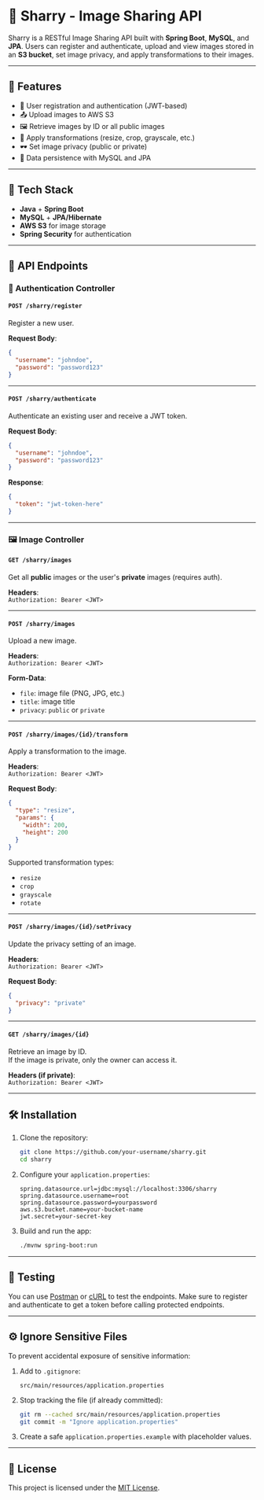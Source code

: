 # 📸 Sharry - Image Sharing API

Sharry is a RESTful Image Sharing API built with **Spring Boot**, **MySQL**, and **JPA**. Users can register and authenticate, upload and view images stored in an **S3 bucket**, set image privacy, and apply transformations to their images.

---

## 🚀 Features

- 🔐 User registration and authentication (JWT-based)
- 📤 Upload images to AWS S3
- 🖼️ Retrieve images by ID or all public images
- 🔧 Apply transformations (resize, crop, grayscale, etc.)
- 🕶️ Set image privacy (public or private)
- 💾 Data persistence with MySQL and JPA

---

## 📂 Tech Stack

- **Java** + **Spring Boot**
- **MySQL** + **JPA/Hibernate**
- **AWS S3** for image storage
- **Spring Security** for authentication

---

## 📌 API Endpoints

### 🔐 Authentication Controller

#### `POST /sharry/register`
Register a new user.

**Request Body**:
```json
{
  "username": "johndoe",
  "password": "password123"
}
```

---

#### `POST /sharry/authenticate`
Authenticate an existing user and receive a JWT token.

**Request Body**:
```json
{
  "username": "johndoe",
  "password": "password123"
}
```

**Response**:
```json
{
  "token": "jwt-token-here"
}
```

---

### 🖼️ Image Controller

#### `GET /sharry/images`
Get all **public** images or the user's **private** images (requires auth).

**Headers**:  
`Authorization: Bearer <JWT>`

---

#### `POST /sharry/images`
Upload a new image.

**Headers**:  
`Authorization: Bearer <JWT>`

**Form-Data**:
- `file`: image file (PNG, JPG, etc.)
- `title`: image title
- `privacy`: `public` or `private`

---

#### `POST /sharry/images/{id}/transform`
Apply a transformation to the image.

**Headers**:  
`Authorization: Bearer <JWT>`

**Request Body**:
```json
{
  "type": "resize", 
  "params": {
    "width": 200,
    "height": 200
  }
}
```

Supported transformation types:
- `resize`
- `crop`
- `grayscale`
- `rotate`

---

#### `POST /sharry/images/{id}/setPrivacy`
Update the privacy setting of an image.

**Headers**:  
`Authorization: Bearer <JWT>`

**Request Body**:
```json
{
  "privacy": "private"
}
```

---

#### `GET /sharry/images/{id}`
Retrieve an image by ID.  
If the image is private, only the owner can access it.

**Headers (if private)**:  
`Authorization: Bearer <JWT>`

---

## 🛠️ Installation

1. Clone the repository:
   ```bash
   git clone https://github.com/your-username/sharry.git
   cd sharry
   ```

2. Configure your `application.properties`:
   ```properties
   spring.datasource.url=jdbc:mysql://localhost:3306/sharry
   spring.datasource.username=root
   spring.datasource.password=yourpassword
   aws.s3.bucket.name=your-bucket-name
   jwt.secret=your-secret-key
   ```

3. Build and run the app:
   ```bash
   ./mvnw spring-boot:run
   ```

---

## 🧪 Testing

You can use [Postman](https://www.postman.com/) or [cURL](https://curl.se/) to test the endpoints. Make sure to register and authenticate to get a token before calling protected endpoints.

---

## ⚙️ Ignore Sensitive Files

To prevent accidental exposure of sensitive information:

1. Add to `.gitignore`:
   ```
   src/main/resources/application.properties
   ```

2. Stop tracking the file (if already committed):
   ```bash
   git rm --cached src/main/resources/application.properties
   git commit -m "Ignore application.properties"
   ```

3. Create a safe `application.properties.example` with placeholder values.

---

## 📄 License

This project is licensed under the [MIT License](LICENSE).
